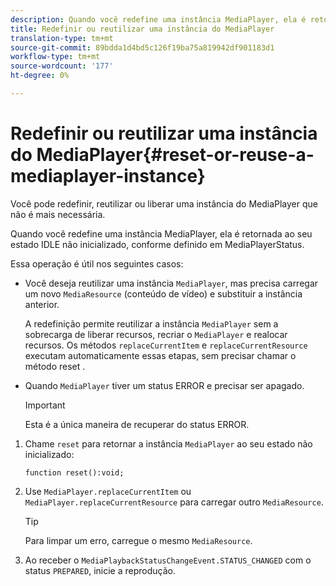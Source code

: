```yaml
---
description: Quando você redefine uma instância MediaPlayer, ela é retornada ao seu estado IDLE não inicializado, conforme definido em MediaPlayerStatus.
title: Redefinir ou reutilizar uma instância do MediaPlayer
translation-type: tm+mt
source-git-commit: 89bdda1d4bd5c126f19ba75a819942df901183d1
workflow-type: tm+mt
source-wordcount: '177'
ht-degree: 0%

---
```



# Redefinir ou reutilizar uma instância do MediaPlayer{#reset-or-reuse-a-mediaplayer-instance}

Você pode redefinir, reutilizar ou liberar uma instância do MediaPlayer que não é mais necessária.

Quando você redefine uma instância MediaPlayer, ela é retornada ao seu estado IDLE não inicializado, conforme definido em MediaPlayerStatus.

Essa operação é útil nos seguintes casos:

* Você deseja reutilizar uma instância `MediaPlayer`, mas precisa carregar um novo `MediaResource` (conteúdo de vídeo) e substituir a instância anterior.

   A redefinição permite reutilizar a instância `MediaPlayer` sem a sobrecarga de liberar recursos, recriar o `MediaPlayer` e realocar recursos. Os métodos `replaceCurrentItem` e `replaceCurrentResource` executam automaticamente essas etapas, sem precisar chamar o método reset .

* Quando `MediaPlayer` tiver um status ERROR e precisar ser apagado.

   >[!IMPORTANT]
   >
   >Esta é a única maneira de recuperar do status ERROR.

1. Chame `reset` para retornar a instância `MediaPlayer` ao seu estado não inicializado:

   ```
   function reset():void; 
   ```

1. Use `MediaPlayer.replaceCurrentItem` ou `MediaPlayer.replaceCurrentResource` para carregar outro `MediaResource`.

   >[!TIP]
   >
   >Para limpar um erro, carregue o mesmo `MediaResource`.

1. Ao receber o `MediaPlaybackStatusChangeEvent.STATUS_CHANGED` com o status `PREPARED`, inicie a reprodução.

